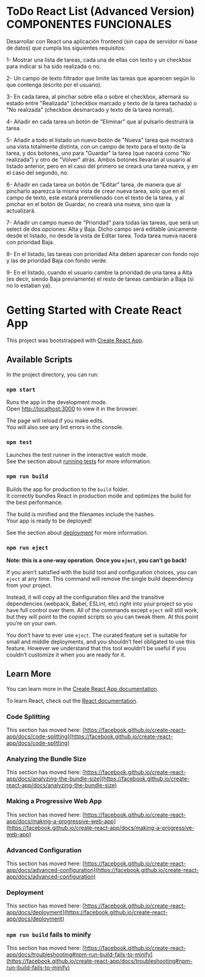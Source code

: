 # ToDo React List (Advanced Version) COMPONENTES FUNCIONALES

Desarrollar con React una aplicación frontend (sin capa de servidor ni base de datos) que cumpla los siguientes requisitos:

1- Mostrar una lista de tareas, cada una de ellas con texto y un checkbox para indicar si ha sido realizada o no.

2- Un campo de texto filtrador que limite las tareas que aparecen según lo que contenga (escrito por el usuario).

3- En cada tarea, al pinchar sobre ella o sobre el checkbox, alternará su estado entre "Realizada" (checkbox marcado y texto de la tarea tachada) o "No realizada" (checkbox desmarcado y texto de la tarea normal).

4- Añadir en cada tarea un botón de "Eliminar" que al pulsarlo destruirá la tarea.

5- Añadir a todo el listado un nuevo botón de "Nueva" tarea que mostrará una vista totalmente distinta, con un campo de texto para el texto de la tarea, y dos botones, uno para "Guardar" la tarea (que nacerá como "No realizada") y otro de "Volver" atrás.
Ambos botones llevarán al usuario al listado anterior, pero en el caso del primero se creará una tarea nueva, y en el caso del segundo, no.

6- Añadir en cada tarea un botón de "Editar" tarea, de manera que al pincharlo aparezca la misma vista de crear nueva tarea, solo que en el campo de texto, este estará prerrellenado con el texto de la tarea, y al pinchar en el botón de Guardar, no creará una nueva, sino que la actualizará.

7- Añadir un campo nuevo de "Prioridad" para todas las tareas, que será un select de dos opciones: Alta y Baja. Dicho campo será editable únicamente desde el listado, no desde la vista de Editar tarea. Toda tarea nueva nacerá con prioridad Baja.

8- En el listado, las tareas con prioridad Alta deben aparecer con fondo rojo y las de prioridad Baja con fondo verde.

9- En el listado, cuando el usuario cambie la prioridad de una tarea a Alta (es decir, siendo Baja previamente) el resto de tareas cambiarán a Baja (si no lo estaban ya).


# Getting Started with Create React App

This project was bootstrapped with [Create React App](https://github.com/facebook/create-react-app).

## Available Scripts

In the project directory, you can run:

### `npm start`

Runs the app in the development mode.\
Open [http://localhost:3000](http://localhost:3000) to view it in the browser.

The page will reload if you make edits.\
You will also see any lint errors in the console.

### `npm test`

Launches the test runner in the interactive watch mode.\
See the section about [running tests](https://facebook.github.io/create-react-app/docs/running-tests) for more information.

### `npm run build`

Builds the app for production to the `build` folder.\
It correctly bundles React in production mode and optimizes the build for the best performance.

The build is minified and the filenames include the hashes.\
Your app is ready to be deployed!

See the section about [deployment](https://facebook.github.io/create-react-app/docs/deployment) for more information.

### `npm run eject`

**Note: this is a one-way operation. Once you `eject`, you can’t go back!**

If you aren’t satisfied with the build tool and configuration choices, you can `eject` at any time. This command will remove the single build dependency from your project.

Instead, it will copy all the configuration files and the transitive dependencies (webpack, Babel, ESLint, etc) right into your project so you have full control over them. All of the commands except `eject` will still work, but they will point to the copied scripts so you can tweak them. At this point you’re on your own.

You don’t have to ever use `eject`. The curated feature set is suitable for small and middle deployments, and you shouldn’t feel obligated to use this feature. However we understand that this tool wouldn’t be useful if you couldn’t customize it when you are ready for it.

## Learn More

You can learn more in the [Create React App documentation](https://facebook.github.io/create-react-app/docs/getting-started).

To learn React, check out the [React documentation](https://reactjs.org/).

### Code Splitting

This section has moved here: [https://facebook.github.io/create-react-app/docs/code-splitting](https://facebook.github.io/create-react-app/docs/code-splitting)

### Analyzing the Bundle Size

This section has moved here: [https://facebook.github.io/create-react-app/docs/analyzing-the-bundle-size](https://facebook.github.io/create-react-app/docs/analyzing-the-bundle-size)

### Making a Progressive Web App

This section has moved here: [https://facebook.github.io/create-react-app/docs/making-a-progressive-web-app](https://facebook.github.io/create-react-app/docs/making-a-progressive-web-app)

### Advanced Configuration

This section has moved here: [https://facebook.github.io/create-react-app/docs/advanced-configuration](https://facebook.github.io/create-react-app/docs/advanced-configuration)

### Deployment

This section has moved here: [https://facebook.github.io/create-react-app/docs/deployment](https://facebook.github.io/create-react-app/docs/deployment)

### `npm run build` fails to minify

This section has moved here: [https://facebook.github.io/create-react-app/docs/troubleshooting#npm-run-build-fails-to-minify](https://facebook.github.io/create-react-app/docs/troubleshooting#npm-run-build-fails-to-minify)
